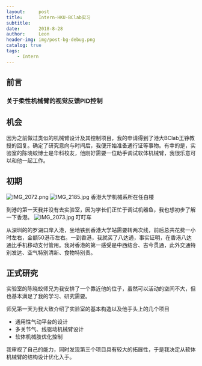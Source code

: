 ```yaml
---
layout:     post
title:      Intern-HKU-BClab实习
subtitle:   
date:       2018-8-28
author:     Leon
header-img: img/post-bg-debug.png
catalog: true
tags:
    - Intern
---
```


## 前言
### 关于柔性机械臂的视觉反馈PID控制

## 机会
因为之前做过类似的机械臂设计及其控制项目，我的申请得到了港大BClab王铮教授的回复。确定了研究意向与时间后，我便开始准备通行证等事物。有幸的是，实验室的陈晓蛟博士是华科校友，他刚好需要一位助手调试软体机械臂，我很乐意可以和他一起工作。

## 初期
![IMG_2072.png](https://i.loli.net/2018/12/27/5c24e9529425c.png)
![IMG_2185.jpg](https://i.loli.net/2018/12/27/5c24ecff86b06.jpg)
香港大学机械系所在任白楼

到港的第一天我并没有去实验室，因为学长们正忙于调试机器鱼，我也想初步了解一下香港。
![IMG_2073.jpg](https://i.loli.net/2018/12/27/5c24959d28bc2.jpg)
叮叮车
 
从深圳的的罗湖口岸入港，坐地铁到香港大学站需要转两次线，前后总共花费一小时左右，金额50港币左右。一到香港，我就买了八达通，事实证明，在香港八达通比手机移动支付管用。我对香港的第一感受是中西结合、古今贯通，此外交通特别发达、空气特别清新、食物特别贵。

## 正式研究
实验室的陈晓蛟师兄为我安排了一个靠近他的位子，虽然可以活动的空间不大，但也基本满足了我的学习、研究需要。

师兄第一天为我大致介绍了实验室的基本构造以及他手头上的几个项目
- 通用性气动平台的设计
- 多关节气、线驱动机械臂设计
- 软体机械肢优化控制

我审视了自己的能力，同时发现第三个项目具有较大的拓展性，于是我决定从软体机械臂的结构设计优化入手。

